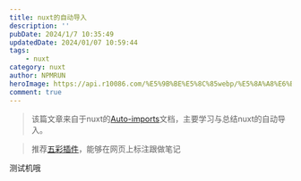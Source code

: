 ```yaml
---
title: nuxt的自动导入
description: ''
pubDate: 2024/1/7 10:35:49
updatedDate: 2024/01/07 10:59:44
tags:
    - nuxt
category: nuxt
author: NPMRUN
heroImage: https://api.r10086.com/%E5%9B%BE%E5%8C%85webp/%E5%8A%A8%E6%BC%AB%E7%BB%BC%E5%90%882/72541468_p0.webp
comment: true
---
```


> 该篇文章来自于nuxt的[Auto-imports](https://nuxt.com/docs/guide/concepts/auto-imports)文档，主要学习与总结nuxt的自动导入。

> 推荐[五彩插件](https://www.dotalk.cn/product/wucai)，能够在网页上标注跟做笔记

<!-- iframe-lazy https://stackblitz.com/github/nuxt/examples/tree/main/examples/advanced/config-extends?embed=1&file=nuxt.config.ts&theme=light s:height:500px -->

测试机哦